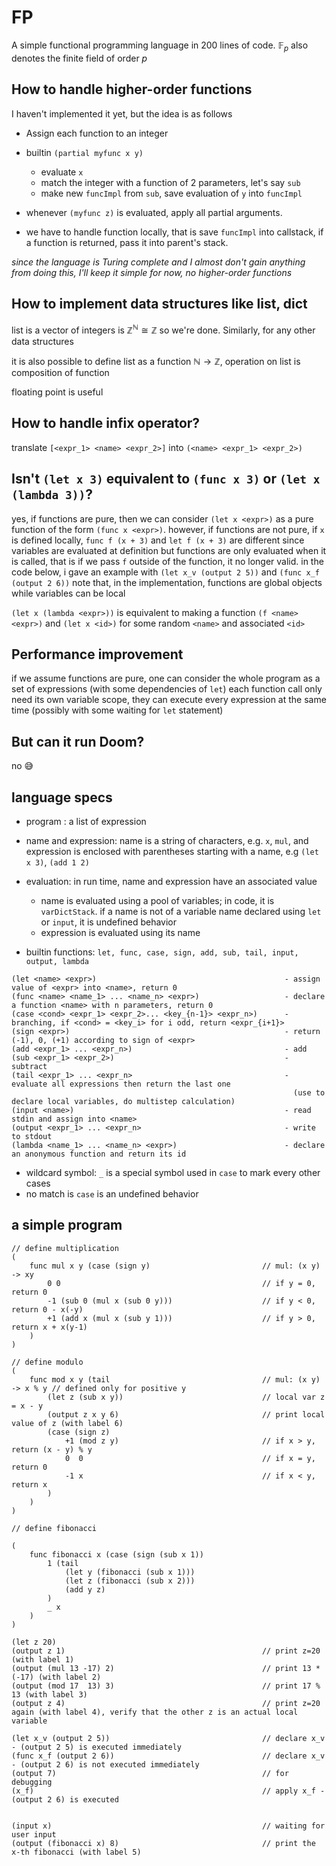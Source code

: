 # FP

A simple functional programming language in 200 lines of code. $\mathbb{F}_p$ also denotes the finite field of order $p$ 


## How to handle higher-order functions

I haven't implemented it yet, but the idea is as follows
- Assign each function to an integer
- builtin `(partial myfunc x y)`
    - evaluate `x`
    - match the integer with a function of 2 parameters, let's say `sub`
    - make new `funcImpl` from `sub`, save evaluation of `y` into `funcImpl`

- whenever `(myfunc z)` is evaluated, apply all partial arguments.
- we have to handle function locally, that is save `funcImpl` into callstack, if a function is returned, pass it into parent's stack.


_since the language is Turing complete and I almost don't gain anything from doing this, I'll keep it simple for now, no higher-order functions_

## How to implement data structures like list, dict

list is a vector of integers is $\mathbb{Z}^{\mathbb{N}} \cong \mathbb{Z}$ so we're done. Similarly, for any other data structures

it is also possible to define list as a function $\mathbb{N} \to \mathbb{Z}$, operation on list is composition of function

floating point is useful

## How to handle infix operator?

translate `[<expr_1> <name> <expr_2>]` into `(<name> <expr_1> <expr_2>)`

## Isn't `(let x 3)` equivalent to `(func x 3)` or `(let x (lambda 3))`?

yes, if functions are pure, then we can consider `(let x <expr>)` as a pure function of the form `(func x <expr>)`. 
however, if functions are not pure, if `x` is defined locally, `func f (x + 3)` and `let f (x + 3)` are different
since variables are evaluated at definition but functions are only evaluated when it is called,
that is if we pass `f` outside of the function, it no longer valid.
in the code below, i gave an example with `(let x_v (output 2 5))` and `(func x_f (output 2 6))`
note that, in the implementation, functions are global objects while variables can be local

`(let x (lambda <expr>))` is equivalent to making a function
`(f <name> <expr>)` and `(let x <id>)` for some random `<name>` and associated `<id>`

## Performance improvement

if we assume functions are pure, one can consider the whole program as a set of expressions (with some dependencies of `let`)
each function call only need its own variable scope, they can execute every expression at the same time (possibly with some waiting for `let` statement) 

## But can it run Doom?

no 😅

## language specs

- program : a list of expression
- name and expression: name is a string of characters, e.g. `x`, `mul`, and expression is enclosed with parentheses starting with a name, e.g `(let x 3)`, `(add 1 2)`
- evaluation: in run time, name and expression have an associated value
    - name is evaluated using a pool of variables; in code, it is `varDictStack`. if a name is not of a variable name declared using `let` or `input`, it is undefined behavior
    - expression is evaluated using its name

- builtin functions: `let, func, case, sign, add, sub, tail, input, output, lambda`
```
(let <name> <expr>)                                          - assign value of <expr> into <name>, return 0
(func <name> <name_1> ... <name_n> <expr>)                   - declare a function <name> with n parameters, return 0
(case <cond> <expr_1> <expr_2>... <key_{n-1}> <expr_n>)      - branching, if <cond> = <key_i> for i odd, return <expr_{i+1}>
(sign <expr>)                                                - return (-1), 0, (+1) according to sign of <expr>
(add <expr_1> ... <expr_n>)                                  - add
(sub <expr_1> <expr_2>)                                      - subtract
(tail <expr_1> ... <expr_n>                                  - evaluate all expressions then return the last one
                                                               (use to declare local variables, do multistep calculation)
(input <name>)                                               - read stdin and assign into <name>
(output <expr_1> ... <expr_n>                                - write to stdout
(lambda <name_1> ... <name_n> <expr>)                        - declare an anonymous function and return its id
```

- wildcard symbol: `_` is a special symbol used in `case` to mark every other cases
- no match is `case` is an undefined behavior

## a simple program

```
// define multiplication
(
    func mul x y (case (sign y)                         // mul: (x y) -> xy
        0 0                                             // if y = 0, return 0
        -1 (sub 0 (mul x (sub 0 y)))                    // if y < 0, return 0 - x(-y)
        +1 (add x (mul x (sub y 1)))                    // if y > 0, return x + x(y-1)
    )
)

// define modulo
(
    func mod x y (tail                                  // mul: (x y) -> x % y // defined only for positive y
        (let z (sub x y))                               // local var z = x - y
        (output z x y 6)                                // print local value of z (with label 6)
        (case (sign z)
            +1 (mod z y)                                // if x > y, return (x - y) % y
            0  0                                        // if x = y, return 0
            -1 x                                        // if x < y, return x
        )
    )
)

// define fibonacci

(
    func fibonacci x (case (sign (sub x 1))
        1 (tail
            (let y (fibonacci (sub x 1)))
            (let z (fibonacci (sub x 2)))
            (add y z)
        )
        _ x
    )
)

(let z 20)
(output z 1)                                            // print z=20 (with label 1)
(output (mul 13 -17) 2)                                 // print 13 * (-17) (with label 2)
(output (mod 17  13) 3)                                 // print 17 % 13 (with label 3)
(output z 4)                                            // print z=20 again (with label 4), verify that the other z is an actual local variable

(let x_v (output 2 5))                                  // declare x_v - (output 2 5) is executed immediately
(func x_f (output 2 6))                                 // declare x_v - (output 2 6) is not executed immediately
(output 7)                                              // for debugging
(x_f)                                                   // apply x_f - (output 2 6) is executed


(input x)                                               // waiting for user input
(output (fibonacci x) 8)                                // print the x-th fibonacci (with label 5)

```
